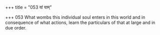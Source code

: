 +++
title = "053 यां याम्"

+++
053	What wombs this individual soul enters in this world and in consequence of what actions, learn the particulars of that at large and in due order.